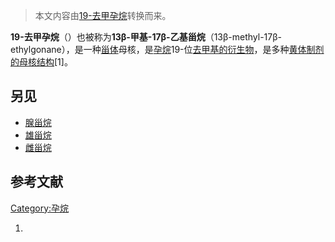 > 本文内容由[19-去甲孕烷](https://zh.wikipedia.org/wiki/19-去甲孕烷)转换而来。


**19-去甲孕烷**（）也被称为**13β-甲基-17β-乙基甾烷**（13β-methyl-17β-ethylgonane），是一种[甾体](../Page/甾体.md "wikilink")母核，是[孕烷](../Page/孕烷.md "wikilink")19-位[去甲基的](https://zh.wikipedia.org/wiki/去甲基 "wikilink")[衍生物](https://zh.wikipedia.org/wiki/衍生物 "wikilink")，是多种[黄体制剂的母核结构](https://zh.wikipedia.org/wiki/黄体制剂 "wikilink")\[1\]。

## 另见

  - [腺甾烷](../Page/腺甾烷.md "wikilink")
  - [雄甾烷](https://zh.wikipedia.org/wiki/雄甾烷 "wikilink")
  - [雌甾烷](../Page/雌烷.md "wikilink")

## 参考文献

[Category:孕烷](https://zh.wikipedia.org/wiki/Category:孕烷 "wikilink")

1.
